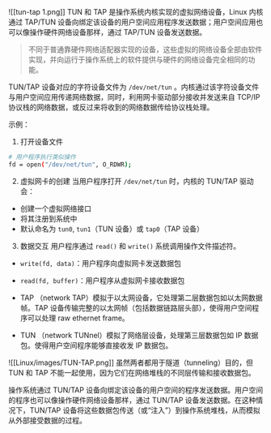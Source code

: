 ![[tun-tap 1.png]]
TUN 和 TAP 是操作系统内核实现的虚拟网络设备，Linux 内核通过 TAP/TUN 设备向绑定该设备的用户空间应用程序发送数据；用户空间应用也可以像操作硬件网络设备那样，通过 TAP/TUN 设备发送数据。
> 不同于普通靠硬件网络适配器实现的设备，这些虚拟的网络设备全部由软件实现，并向运行于操作系统上的软件提供与硬件的网络设备完全相同的功能。

TUN/TAP 设备对应的字符设备文件为 `/dev/net/tun` 。内核通过该字符设备文件与用户空间应用传递网络数据，同时，利用网卡驱动部分接收并发送来自 TCP/IP 协议栈的网络数据，或反过来将收到的网络数据传给协议栈处理。

示例：
1. 打开设备文件
```bash
# 用户程序执行类似操作
fd = open("/dev/net/tun", O_RDWR);
```

2. 虚拟网卡的创建
当用户程序打开 `/dev/net/tun` 时，内核的 TUN/TAP 驱动会：
- 创建一个虚拟网络接口
- 将其注册到系统中
- 默认命名为 `tun0`, `tun1`（TUN 设备）或 `tap0`（TAP 设备）

3. 数据交互
用户程序通过 `read()` 和 `write()` 系统调用操作文件描述符。
- `write(fd, data)`：用户程序向虚拟网卡发送数据包
- `read(fd, buffer)`：用户程序从虚拟网卡接收数据包

- TAP （network TAP）模拟于以太网设备，它处理第二层数据包如以太网数据帧。TAP 设备传输完整的以太网帧（包括数据链路层头部），使得用户空间程序可以处理 raw ethernet frame。
- TUN （network TUNnel）模拟了网络层设备，处理第三层数据包如 IP 数据包。使得用户空间程序能够直接收发 IP 数据包。



![[Linux/images/TUN-TAP.png]]
虽然两者都用于隧道（tunneling）目的，但 TUN 和 TAP 不能一起使用，因为它们在网络堆栈的不同层传输和接收数据包。

操作系统通过 TUN/TAP 设备向绑定该设备的用户空间的程序发送数据。用户空间的程序也可以像操作硬件网络设备那样，通过 TUN/TAP 设备发送数据。在这种情况下，TUN/TAP 设备将这些数据包传送（或“注入”）到操作系统堆栈，从而模拟从外部接受数据的过程。 



